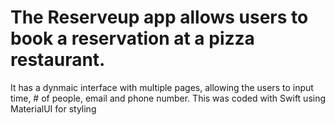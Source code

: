 # The Reserveup app allows users to book a reservation at a pizza restaurant. 
It has a dynmaic interface with multiple pages, allowing the users to input time, # of people, email and phone number. This was coded with Swift
using MaterialUI for styling
